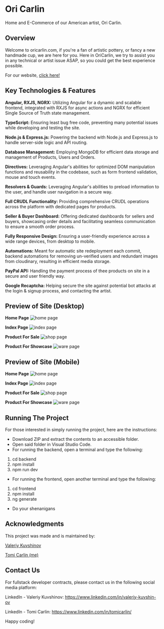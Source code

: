 # Ori Carlin 
Home and E-Commerce of our American artist, Ori Carlin.

## **Overview**
Welcome to oricarlin.com, if you're a fan of artistic pottery, or fancy a new handmade cup, we are here for you.
Here in OriCarlin, we try to assist you in any technical or artist issue ASAP, so you could get the best experience possible.

For our website, [click here!](https://www.oricarlin.com/)

## **Key Technologies & Features**
**Angular, RXJS, NGRX:** Utilizing Angular for a dynamic and scalable frontend, integrated with RXJS for async actions and NGRX for efficient Single Source of Truth state management.

**TypeScript:** Ensuring least bug free code, preventing many potential issues while developing and testing the site.

**Node.js & Express.js:** Powering the backend with Node.js and Express.js to handle server-side logic and API routing.

**Database Management:** Employing MongoDB for efficient data storage and management of Products, Users and Orders.

**Directives:** Leveraging Angular's abilities for optimized DOM manipulation functions and reusability in the codebase, such as form frontend validation, mouse and touch events.

**Resolvers & Guards:** Leveraging Angular's abilities to preload information to the user, and handle user navigation in a secure way.

**Full CRUDL Functionality:** Providing comprehensive CRUDL operations across the platform with dedicated pages for products.

**Seller & Buyer Dashboard:** Offering dedicated dashboards for sellers and buyers, showcasing order details and facilitating seamless communication to ensure a smooth order process.

**Fully Responsive Design:** Ensuring a user-friendly experience across a wide range devices, from desktop to mobile.

**Automations:** Meant for automatic site redeployment each commit, backend automations for removing un-verified users and redundant images from cloudinary, resulting in efficient media storage.

**PayPal API:** Handling the payment process of thee products on site in a secure and user friendly way.

**Google Recaptcha:** Helping secure the site against potential bot attacks at the login & signup process, and contacting the artist.

## Preview of Site (Desktop)
**Home Page** 
![home page](https://res.cloudinary.com/dv4a9gwn4/image/upload/v1712592958/ContactandAbout/namfnprwce5io7kicyup.png)

**Index Page**
![index page](https://res.cloudinary.com/dv4a9gwn4/image/upload/v1712592958/ContactandAbout/ca3ubhy8arf9kdosk1te.png)

**Product For Sale**
![shop page](https://res.cloudinary.com/dv4a9gwn4/image/upload/v1712592958/ContactandAbout/fzgc7fesqw7mxjffjkzo.png)

**Product For Showcase**
![ware page](https://res.cloudinary.com/dv4a9gwn4/image/upload/v1712593340/ContactandAbout/frltcbwjrcfno3sjciax.png)

## Preview of Site (Mobile)
**Home Page** 
![home page](https://res.cloudinary.com/dv4a9gwn4/image/upload/v1727295568/ContactandAbout/m8rmtt9w9g35hzsppzku.png)

**Index Page**
![index page](https://res.cloudinary.com/dv4a9gwn4/image/upload/v1727295813/ContactandAbout/hjk91rtdpkj0p9kasrsh.png)

**Product For Sale**
![shop page](https://res.cloudinary.com/dv4a9gwn4/image/upload/v1727295843/ContactandAbout/llynjivr50ruinn0hahb.png)

**Product For Showcase**
![ware page](https://res.cloudinary.com/dv4a9gwn4/image/upload/v1727295896/ContactandAbout/cmkkiwmd3vticplotgzc.png)

## Running The Project
For those interested in simply running the project, here are the instructions:
- Download ZIP and extract the contents to an accessible folder.
- Open said folder in Visual Studio Code.
- For running the backend, open a terminal and type the following:
1) cd backend
2) npm install
3) npm run dev
- For running the frontend, open another terminal and type the following:
1) cd frontend
2) npm install
3) ng generate
- Do your shenanigans

## Acknowledgments
This project was made and is maintained by:

[Valeriy Kuvshinov](https://github.com/Valeriy-Kuvshinov)

[Tomi Carlin (me)](https://github.com/TAC42)

## Contact Us
For fullstack developer contracts, please contact us in the following social media platform:

LinkedIn - Valeriy Kuvshinov: https://www.linkedin.com/in/valeriy-kuvshin-ov

LinkedIn - Tomi Carlin: https://www.linkedin.com/in/tomicarlin/

Happy coding!

